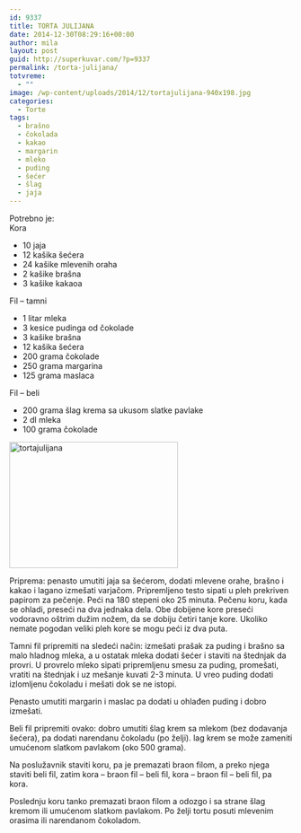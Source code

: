 ```yaml
---
id: 9337
title: TORTA JULIJANA
date: 2014-12-30T08:29:16+00:00
author: mila
layout: post
guid: http://superkuvar.com/?p=9337
permalink: /torta-julijana/
totvreme:
  - ""
image: /wp-content/uploads/2014/12/tortajulijana-940x198.jpg
categories:
  - Torte
tags:
  - brašno
  - čokolada
  - kakao
  - margarin
  - mleko
  - puding
  - šećer
  - šlag
  - jaja
---
```

Potrebno je:  
Kora

  * 10 jaja
  * 12 kašika šećera
  * 24 kašike mlevenih oraha
  * 2 kašike brašna
  * 3 kašike kakaoa

Fil – tamni

  * 1 litar mleka
  * 3 kesice pudinga od čokolade
  * 3 kašike brašna
  * 12 kašika šećera
  * 200 grama čokolade
  * 250 grama margarina
  * 125 grama maslaca

Fil – beli

  * 200 grama šlag krema sa ukusom slatke pavlake
  * 2 dl mleka
  * 100 grama čokolade

[<img class="alignnone size-medium wp-image-9338" src="//superkuvar.com/wp-content/uploads/2014/12/tortajulijana-300x225.jpg" alt="tortajulijana" width="300" height="225" />](//superkuvar.com/wp-content/uploads/2014/12/tortajulijana.jpg)

Priprema: penasto umutiti jaja sa šećerom, dodati mlevene orahe, brašno i kakao i lagano izmešati varjačom. Pripremljeno testo sipati u pleh prekriven papirom za pečenje. Peći na 180 stepeni oko 25 minuta. Pečenu koru, kada se ohladi, preseći na dva jednaka dela. Obe dobijene kore preseći vodoravno oštrim dužim nožem, da se dobiju četiri tanje kore. Ukoliko nemate pogodan veliki pleh kore se mogu peći iz dva puta.

Tamni fil pripremiti na sledeći način: izmešati prašak za puding i brašno sa malo hladnog mleka, a u ostatak mleka dodati šećer i staviti na štednjak da provri. U provrelo mleko sipati pripremljenu smesu za puding, promešati, vratiti na štednjak i uz mešanje kuvati 2-3 minuta. U vreo puding dodati izlomljenu čokoladu i mešati dok se ne istopi.

Penasto umutiti margarin i maslac pa dodati u ohlađen puding i dobro izmešati.

Beli fil pripremiti ovako: dobro umutiti šlag krem sa mlekom (bez dodavanja šećera), pa dodati narendanu čokoladu (po želji).  lag krem se može zameniti umućenom slatkom pavlakom (oko 500 grama).

Na poslužavnik staviti koru, pa je premazati braon filom, a preko njega staviti beli fil, zatim kora – braon fil – beli fil, kora – braon fil – beli fil, pa kora.

Poslednju koru tanko premazati braon filom a odozgo i sa strane šlag kremom ili umućenom slatkom pavlakom. Po želji tortu posuti mlevenim orasima ili narendanom čokoladom.